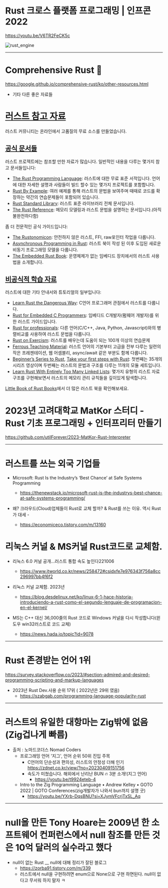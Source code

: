  # Rust 크로스 플랫폼 프로그래밍 | 인프콘 2022

https://youtu.be/V6TR2FeCK5c

![rust_engine](https://user-images.githubusercontent.com/67513038/214437390-2ced58a6-2dc8-41d8-aef9-7b57938bbe09.png)

<hr>

# Comprehensive Rust 🦀

https://google.github.io/comprehensive-rust/ko/other-resources.html

- 기타 다른 좋은 자료들

<h1 id="러스트-참고-자료"><a class="header" href="#러스트-참고-자료">러스트 참고 자료</a></h1>
<p>러스트 커뮤니티는 온라인에서 고품질의 무료 소스를 만들었습니다.</p>
<h2 id="공식-문서들"><a class="header" href="#공식-문서들">공식 문서들</a></h2>
<p>러스트 프로젝트에는 참조할 만한 자료가 많습니다. 일반적인 내용을 다루는 몇가지 참고 문서들입니다:</p>
<ul>
<li><a href="https://doc.rust-lang.org/book/">The Rust Programming Language</a>: 러스트에 대한 무료 표준 서적입니다. 언어에 대한 자세한 설명과 사람들이 빌드 할수 있는 몇가지 프로젝트를 포함합니다.</li>
<li><a href="https://doc.rust-lang.org/rust-by-example/">Rust By Example</a>: 여러 예제를 통해 러스트의 문법을 보여주며 때때로 코드를 확장하는 약간의 연습문제들이 포함되어 있습니다.</li>
<li><a href="https://doc.rust-lang.org/std/">Rust Standard Library</a>: 러스트 표준 라이브러리 전체 문서입니다.</li>
<li><a href="https://doc.rust-lang.org/reference/">The Rust Reference</a>: 메모리 모델링과 러스트 문법을 설명하는 문서입니다.(아직 불완전하다함)</li>
</ul>
<p>좀 더 전문적인 공식 가이드입니다:</p>
<ul>
<li><a href="https://doc.rust-lang.org/nomicon/">The Rustonomicon</a>: 안전하지 않은 러스트, FFI, raw포인터 작업을 다룹니다.</li>
<li><a href="https://rust-lang.github.io/async-book/">Asynchronous Programming in Rust</a>: 러스트 북이 작성 된 이후 도입된 새로운 비동기 프로그래밍 모델을 다룹니다.</li>
<li><a href="https://doc.rust-lang.org/stable/embedded-book/">The Embedded Rust Book</a>: 운영체제가 없는 임베디드 장치에서의 러스트 사용법을 소개합니다.</li>
</ul>
<h2 id="비공식적-학습-자료"><a class="header" href="#비공식적-학습-자료">비공식적 학습 자료</a></h2>
<p>러스트에 대한 기타 안내서와 튜토리얼의 일부입니다:</p>
<ul>
<li><a href="http://cliffle.com/p/dangerust/">Learn Rust the Dangerous Way</a>: C언어 프로그래머 관점에서 러스트를 다룹니다.</li>
<li><a href="https://docs.opentitan.org/doc/ug/rust_for_c/">Rust for Embedded C Programmers</a>: 임베디드 C개발자(펌웨어 개발자)를 위한 러스트 가이드입니다.</li>
<li><a href="https://overexact.com/rust-for-professionals/">Rust for professionals</a>: 다른 언어(C/C++, Java, Python, Javascript)와의 병렬비교를 사용하여 러스트 문법을 다룹니다.</li>
<li><a href="https://exercism.org/tracks/rust">Rust on Exercism</a>: 러스트를 배우는데 도움이 되는 100개 이상의 연습문제</li>
<li><a href="https://ferrous-systems.github.io/teaching-material/index.html">Ferrous Teaching Material</a>: 러스트 언어의 기본부터 고급을 전부 다루는 일련의 작은 프레젠테이션, 웹 어셈블리, async/await 같은 부분도 함께 다룹니다.</li>
<li><a href="https://docs.microsoft.com/en-us/shows/beginners-series-to-rust/">Beginner’s Series to Rust</a>, <a href="https://docs.microsoft.com/en-us/learn/paths/rust-first-steps/">Take your first steps with Rust</a>: 첫번째는 35개의 시리즈 영상이며 두번째는 러스트의 문법과 구조를 다루는 11개의 모듈 세트입니다.</li>
<li><a href="https://rust-unofficial.github.io/too-many-lists/">Learn Rust With Entirely Too Many Linked Lists</a>: 몇가지 유형의 리스트 자료구조를 구현해보면서 러스트의 메모리 관리 규칙들을 깊이있게 탐색합니다.</li>
</ul>
<p><a href="https://lborb.github.io/book/">Little Book of Rust Books</a>에서 더 많은 러스트 북을 확인해보세요.</p>

                    


# 2023년 고려대학교 MatKor 스터디 - Rust 기초 프로그래밍 + 인터프리터 만들기 

https://github.com/utilForever/2023-MatKor-Rust-Interpreter


<hr>


# 러스트를 쓰는 외국 기업들

- Microsoft: Rust Is the Industry’s ‘Best Chance’ at Safe Systems Programming
  - https://thenewstack.io/microsoft-rust-is-the-industrys-best-chance-at-safe-systems-programming/

- 왜? 크라우드(Cloud)업체들이 Rust로 교체 할까? & Rust를 쓰는 이유. 역시 Rust가 대세 - 
  - https://economiceco.tistory.com/m/13160


# 리눅스 커널 & MS커널 Rust코드로 교체함.

- 리눅스 6.0 커널 공개…러스트 통합 속도 높인다221006
  - https://www.itworld.co.kr/news/258472#csidxfe7e976343f756a8cc296997bb4f6f2 

- 리눅스 커널 교체함. 2023년
  - https://blog.desdelinux.net/ko/linux-6-1-hace-historia-introduciendo-a-rust-como-el-segundo-lenguaje-de-programacion-en-el-kernel/

- MS는 C++ 대신 36,000줄의 Rust 코드로 Windows 커널을 다시 작성합니다(윈도우 win32러스트로 코드 교체)
  - https://news.hada.io/topic?id=9078

<hr>

# Rust 존경받는 언어 1위

https://survey.stackoverflow.co/2023/#section-admired-and-desired-programming-scripting-and-markup-languages

- 2023년 Rust Dev.사용 순위 17위 ( 2022년은 29위 였음)
  - https://szabgab.com/programming-language-popularity-rust


<hr>

# 러스트의 유일한 대항마는 Zig밖에 없음 (Zig겁나게 빠름)
- 출처 : 노마드코더스 Nomad Coders
  - 프로그래밍 언어 '지그', 언어 순위 50위 진입 주목
    - C언어의 단순성과 편의성, 러스트의 안정성 더해 인기 https://zdnet.co.kr/view/?no=20230409151756
    - 속도가 미쳤습니다. 해외에서 난리난 BUN 🔥 3분 소개!(지그 언어)
      - https://youtu.be/t9924eteb-4
  - Intro to the Zig Programming Language • Andrew Kelley • GOTO 2022 | GOTO Conferences(zig개발자가 나와서 bun까지 설명 굿)
      - https://youtu.be/YXrb-DqsBNU?si=XJymVFcrjTxSL_Aq

<hr>

# null을 만든 Tony Hoare는 2009년 한 소프트웨어 컨퍼런스에서 null 참조를 만든 것은 10억 달러의 실수라고 했다
- null이 없는 Rust __ null에 대해 정리가 잘된 블로그
  - https://zorba91.tistory.com/m/339
  - 러스트에서 null을 구현하려면 enum으로 None으로 구현 하면된다. null이 없다고 무서워 하지 말자 ㅋ
